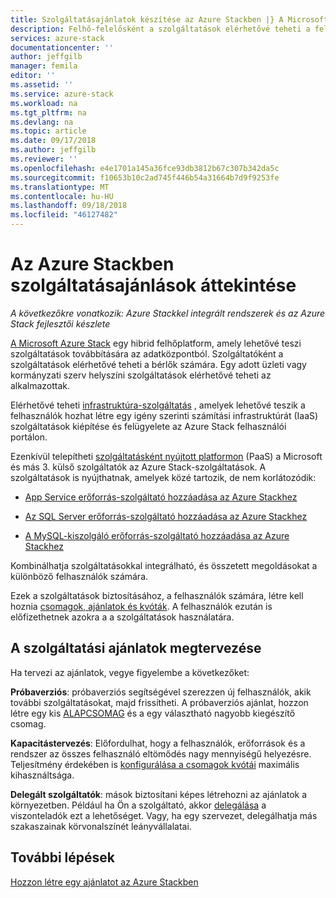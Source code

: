 ```yaml
---
title: Szolgáltatásajánlatok készítése az Azure Stackben |} A Microsoft Docs
description: Felhő-felelősként a szolgáltatások elérhetővé teheti a felhasználók számára.
services: azure-stack
documentationcenter: ''
author: jeffgilb
manager: femila
editor: ''
ms.assetid: ''
ms.service: azure-stack
ms.workload: na
ms.tgt_pltfrm: na
ms.devlang: na
ms.topic: article
ms.date: 09/17/2018
ms.author: jeffgilb
ms.reviewer: ''
ms.openlocfilehash: e4e1701a145a36fce93db3812b67c307b342da5c
ms.sourcegitcommit: f10653b10c2ad745f446b54a31664b7d9f9253fe
ms.translationtype: MT
ms.contentlocale: hu-HU
ms.lasthandoff: 09/18/2018
ms.locfileid: "46127482"
---
```

# <a name="overview-of-offering-services-in-azure-stack"></a>Az Azure Stackben szolgáltatásajánlások áttekintése

*A következőkre vonatkozik: Azure Stackkel integrált rendszerek és az Azure Stack fejlesztői készlete*

[A Microsoft Azure Stack](azure-stack-poc.md) egy hibrid felhőplatform, amely lehetővé teszi szolgáltatások továbbítására az adatközpontból. Szolgáltatóként a szolgáltatások elérhetővé teheti a bérlők számára. Egy adott üzleti vagy kormányzati szerv helyszíni szolgáltatások elérhetővé teheti az alkalmazottak. 

Elérhetővé teheti [infrastruktúra-szolgáltatás](https://azure.microsoft.com/overview/what-is-iaas/) , amelyek lehetővé teszik a felhasználók hozhat létre egy igény szerinti számítási infrastruktúrát (IaaS) szolgáltatások kiépítése és felügyelete az Azure Stack felhasználói portálon.

Ezenkívül telepítheti [szolgáltatásként nyújtott platformon](https://azure.microsoft.com/overview/what-is-paas/) (PaaS) a Microsoft és más 3. külső szolgáltatók az Azure Stack-szolgáltatások. A szolgáltatások is nyújthatnak, amelyek közé tartozik, de nem korlátozódik:

- [App Service erőforrás-szolgáltató hozzáadása az Azure Stackhez](https://docs.microsoft.com/azure/azure-stack/azure-stack-app-service-overview)

- [Az SQL Server erőforrás-szolgáltató hozzáadása az Azure Stackhez](https://docs.microsoft.com/azure/azure-stack/azure-stack-sql-resource-provider-deploy)

- [A MySQL-kiszolgáló erőforrás-szolgáltató hozzáadása az Azure Stackhez](https://docs.microsoft.com/azure/azure-stack/azure-stack-mysql-resource-provider-deploy)


Kombinálhatja szolgáltatásokkal integrálható, és összetett megoldásokat a különböző felhasználók számára.

Ezek a szolgáltatások biztosításához, a felhasználók számára, létre kell hoznia [csomagok, ajánlatok és kvóták](azure-stack-plan-offer-quota-overview.md). A felhasználók ezután is előfizethetnek azokra a a szolgáltatások használatára.

## <a name="plan-your-service-offers"></a>A szolgáltatási ajánlatok megtervezése

Ha tervezi az ajánlatok, vegye figyelembe a következőket:

**Próbaverziós**: próbaverziós segítségével szerezzen új felhasználók, akik további szolgáltatásokat, majd frissítheti. A próbaverziós ajánlat, hozzon létre egy kis [ALAPCSOMAG](azure-stack-plan-offer-quota-overview.md#base-plan) és a egy választható nagyobb kiegészítő csomag.

**Kapacitástervezés**: Előfordulhat, hogy a felhasználók, erőforrások és a rendszer az összes felhasználó eltömődés nagy mennyiségű helyezésre. Teljesítmény érdekében is [konfigurálása a csomagok kvótái](azure-stack-plan-offer-quota-overview.md#plans) maximális kihasználtsága.

**Delegált szolgáltatók**: mások biztosítani képes létrehozni az ajánlatok a környezetben. Például ha Ön a szolgáltató, akkor [delegálása](azure-stack-delegated-provider.md) a viszonteladók ezt a lehetőséget. Vagy, ha egy szervezet, delegálhatja más szakaszainak körvonalszínét leányvállalatai.

## <a name="next-steps"></a>További lépések

[Hozzon létre egy ajánlatot az Azure Stackben](azure-stack-create-offer.md)
